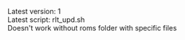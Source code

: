 Latest version: 1  
Latest script: rlt_upd.sh  
Doesn't work without roms folder with specific files  

